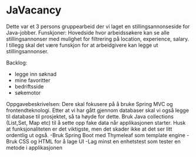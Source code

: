 # JaVacancy
Dette var et 3 persons gruppearbeid der vi laget en stillingsannonseside for Java-jobber. 
Funskjoner:
Hovedside hvor arbeidssøkere kan se alle stillingsannonser med mulighet for filtrering på location, experience, salary. I tillegg skal det være funskjon for at arbeidgivere kan legge ut stillingsannonser.

Backlog: 
- legge inn søknad
- mine favoritter
- bedriftsside
- søkemotor

Oppgavebeskrivelsen:
Dere skal fokusere på å bruke Spring MVC og frontendteknologi. Etter at vi har gått gjennom databaser skal vi også legge til database til prosjektet, så ta høyde for dette. Bruk Java collections (List,Set, Map etc) til å sette opp fake data når applikasjonen starter. Husk at funksjonaliteten er det viktigste, men det skader ikke at det ser litt ordentlig ut også.
-Bruk Spring Boot med Thymeleaf som template engine
-Bruk CSS og HTML for å lage UI
-Lag minst en enhetstest som tester en metode i applikasjonen
